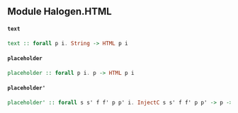 ## Module Halogen.HTML

#### `text`

``` purescript
text :: forall p i. String -> HTML p i
```

#### `placeholder`

``` purescript
placeholder :: forall p i. p -> HTML p i
```

#### `placeholder'`

``` purescript
placeholder' :: forall s s' f f' p p' i. InjectC s s' f f' p p' -> p -> HTML p' i
```


